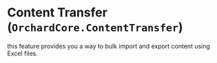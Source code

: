 # Content Transfer (`OrchardCore.ContentTransfer`)

this feature provides you a way to bulk import and export content using Excel files.
